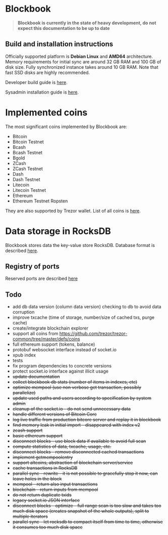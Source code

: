 # Blockbook

> **Blockbook is currently in the state of heavy development, do not expect this documentation to be up to date**

## Build and installation instructions

Officially supported platform is **Debian Linux** and **AMD64** architecture. Memory requirements for initial sync are
around 32 GB RAM and 100 GB of disk size. Fully synchronized instance takes around 10 GB RAM. Note that fast SSD disks
are highly recommended.

Developer build guide is [here](/docs/build.md).

Sysadmin installation guide is [here](https://wiki.trezor.io/Blockbook).

# Implemented coins

The most significant coins implemented by Blockbook are:

- Bitcoin
- Bitcoin Testnet
- Bcash
- Bcash Testnet
- Bgold
- ZCash
- ZCash Testnet
- Dash
- Dash Testnet
- Litecoin
- Litecoin Testnet
- Ethereum
- Ethereum Testnet Ropsten

They are also supported by Trezor wallet. List of all coins is [here](/docs/ports.md).

# Data storage in RocksDB

Blockbook stores data the key-value store RocksDB. Database format is described [here](/docs/rocksdb.md).

## Registry of ports

Reserved ports are described [here](/docs/ports.md)

## Todo

- add db data version (column data version) checking to db to avoid data corruption
- improve txcache (time of storage, number/size of cached txs, purge cache)
- create/integrate blockchain explorer
- support all coins from https://github.com/trezor/trezor-common/tree/master/defs/coins
- full ethereum support (tokens, balance)
- protobuf websocket interface instead of socket.io
- xpub index
- tests
- fix program dependencies to concrete versions
- protect socket.io interface against illicit usage
- ~~update documentation~~
- ~~collect blockbook db stats (number of items in indexes, etc)~~
- ~~optimize mempool (use non verbose get transaction, possibly parallelize)~~
- ~~update used paths and users according to specification by system admin~~
- ~~cleanup of the socket.io - do not send unnecessary data~~
- ~~handle different versions of Bitcoin Core~~
- ~~log live traffic from production bitcore server and replay it in blockbook~~
- ~~find memory leak in initial import - disappeared with index v2~~
- ~~zcash support~~
- ~~basic ethereum support~~
- ~~disconnect blocks - use block data if available to avoid full scan~~
- ~~compute statistics of data, txcache, usage, etc.~~
- ~~disconnect blocks - remove disconnected cached transactions~~
- ~~implement getmempoolentry~~
- ~~support altcoins, abstraction of blockchain server/service~~
- ~~cache transactions in RocksDB~~
- ~~parallel sync - rewrite - it is not possible to gracefully stop it now, can leave holes in the block~~
- ~~mempool - return also input transactions~~
- ~~blockchain - return inputs from mempool~~
- ~~do not return duplicate txids~~
- ~~legacy socket.io JSON interface~~
- ~~disconnect blocks - optimize - full range scan is too slow and takes too much disk space (creates snapshot of the whole outputs), split to multiple iterators~~
- ~~parallel sync - let rocksdb to compact itself from time to time, otherwise it consumes too much disk space~~
